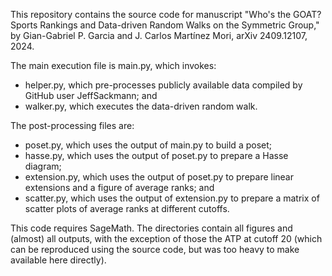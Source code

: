 This repository contains the source code for manuscript "Who's the GOAT? Sports Rankings and Data-driven Random Walks on the Symmetric Group," by Gian-Gabriel P. Garcia and J. Carlos Martínez Mori, arXiv 2409.12107, 2024.

The main execution file is main.py, which invokes:
  - helper.py, which pre-processes publicly available data compiled by GitHub user JeffSackmann; and
  - walker.py, which executes the data-driven random walk.

The post-processing files are:
  - poset.py, which uses the output of main.py to build a poset;
  - hasse.py, which uses the output of poset.py to prepare a Hasse diagram;
  - extension.py, which uses the output of poset.py to prepare linear extensions and a figure of average ranks; and
  - scatter.py, which uses the output of extension.py to prepare a matrix of scatter plots of average ranks at different cutoffs.

This code requires SageMath. The directories contain all figures and (almost) all outputs, with the exception of those the ATP at cutoff 20 (which can be reproduced using the source code, but was too heavy to make available here directly).
